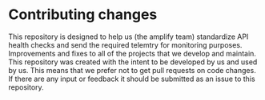 # Contributing changes

This repository is designed to help us (the amplify team) standardize API health checks and send the required telemtry for monitoring purposes.
Improvements and fixes to all of the projects that we develop and maintain. This repository was created with the intent to be developed by us and used by us. This means that we prefer not to get pull requests on code changes. If there are any input or feedback it should be submitted as an issue to this repository.
